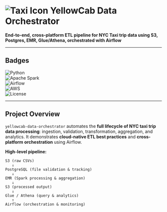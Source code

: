 # ![Taxi Icon](https://img.icons8.com/color/48/000000/taxi.png) YellowCab Data Orchestrator

**End-to-end, cross-platform ETL pipeline for NYC Taxi trip data using S3, Postgres, EMR, Glue/Athena, orchestrated with Airflow**

---

## Badges

![Python](https://img.shields.io/badge/Python-3.11-blue)  
![Apache Spark](https://img.shields.io/badge/Apache%20Spark-3.5-orange)  
![Airflow](https://img.shields.io/badge/Apache%20Airflow-2.9-red)  
![AWS](https://img.shields.io/badge/AWS-S3%20%7C%20EMR%20%7C%20Glue-green)  
![License](https://img.shields.io/badge/License-MIT-lightgrey)  

---

## Project Overview

`yellowcab-data-orchestrator` automates the **full lifecycle of NYC taxi trip data processing**: ingestion, validation, transformation, aggregation, and analytics. It demonstrates **cloud-native ETL best practices** and **cross-platform orchestration** using Airflow.  

**High-level pipeline:**  

```text
S3 (raw CSVs) 
   ↓
PostgreSQL (file validation & tracking)
   ↓
EMR (Spark processing & aggregation)
   ↓
S3 (processed output)
   ↓
Glue / Athena (query & analytics)
   ↑
Airflow (orchestration & monitoring)
